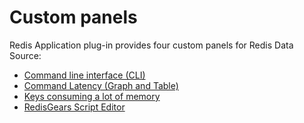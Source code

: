 # Custom panels

Redis Application plug-in provides four custom panels for Redis Data Source:

- [Command line interface (CLI)](redis-cli-panel.md)
- [Command Latency (Graph and Table)](redis-latency-panel.md)
- [Keys consuming a lot of memory](redis-keys-panel.md)
- [RedisGears Script Editor](redis-gears-panel.md)
